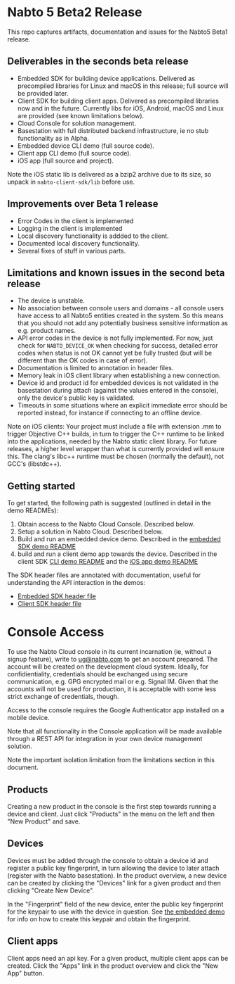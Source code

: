 # Nabto 5 Beta2 Release
This repo captures artifacts, documentation and issues for the Nabto5 Beta1 release.

## Deliverables in the seconds beta release

* Embedded SDK for building device applications. Delivered as precompiled libraries for Linux and macOS in this release; full source will be provided later.
* Client SDK for building client apps. Delivered as precompiled libraries now and in the future. Currently libs for iOS, Android, macOS and Linux are provided (see known limitations below).
* Cloud Console for solution management.
* Basestation with full distributed backend infrastructure, ie no stub functionality as in Alpha.
* Embedded device CLI demo (full source code).
* Client app CLI demo (full source code).
* iOS app (full source and project).

Note the iOS static lib is delivered as a bzip2 archive due to its size, so unpack in `nabto-client-sdk/lib` before use.

## Improvements over Beta 1 release

* Error Codes in the client is implemented
* Logging in the client is implemented
* Local discovery functionality is addded to the client.
* Documented local discovery functionality.
* Several fixes of stuff in various parts.

## Limitations and known issues in the second beta release

* The device is unstable.
* No association between console users and domains - all console users have access to all Nabto5 entities created in the system. So this means that you should not add any potentially business sensitive information as e.g. product names.
* API error codes in the device is not fully implemented. For now, just check for `NABTO_DEVICE_OK` when checking for success, detailed error codes when status is not OK cannot yet be fully trusted (but will be different than the OK codes in case of error).
* Documentation is limited to annotation in header files.
* Memory leak in iOS client library when establishing a new connection.
* Device id and product id for embedded devices is not validated in the basestation during attach (against the values entered in the console), only the device's public key is validated.
* Timeouts in some situations where an explicit immediate error should be reported instead, for instance if connecting to an offline device.

Note on iOS clients: Your project must include a file with extension .mm to trigger Objective C++ builds, in turn to trigger the C++ runtime to be linked into the applications, needed by the Nabto static client library. For future releases, a higher level wrapper than what is currently provided will ensure this. The clang's libc++ runtime must be chosen (normally the default), not GCC's (libstdc++).

## Getting started

To get started, the following path is suggested (outlined in detail in the demo READMEs):

1. Obtain access to the Nabto Cloud Console. Described below.
2. Setup a solution in Nabto Cloud. Described below.
3. Build and run an embedded device demo. Described in the [embedded SDK demo README](nabto-embedded-sdk/demo/README.md)
4. build and run a client demo app towards the device. Described in the client SDK [CLI demo README](nabto-client-sdk/cli-demo/README.md) and the [iOS app demo README](nabto-client-sdk/ios-demo/README.md)

The SDK header files are annotated with documentation, useful for understanding the API interaction in the demos:

* [Embedded SDK header file](nabto-embedded-sdk/include/nabto/nabto_device.h)
* [Client SDK header file](nabto-client-sdk/include/nabto/nabto_client.h)

# Console Access

To use the Nabto Cloud console in its current incarnation (ie, without a signup feature), write to ug@nabto.com to get an account prepared. The account will be created on the development cloud system. Ideally, for confidientiality, credentials should be exchanged using secure communication, e.g. GPG encrypted mail or e.g. Signal IM. Given that the accounts will not be used for production, it is acceptable with some less strict exchange of credentials, though.

Access to the console requires the Google Authenticator app installed on a mobile device.

Note that all functionality in the Console application will be made available through a REST API for integration in your own device management solution.

Note the important isolation limitation from the limitations section in this document.

## Products

Creating a new product in the console is the first step towards running a device and client. Just click "Products" in the menu on the left and then "New Product" and save.


## Devices

Devices must be added through the console to obtain a device id and register a public key fingerprint, in turn allowing the device to later attach (register with the Nabto basestation). In the product overview, a new device can be created by clicking the "Devices" link for a given product and then clicking "Create New Device".

In the "Fingerprint" field of the new device, enter the public key fingerprint for the keypair to use with the device in question. See [the embedded demo](nabto-embedded-sdk/demo/README.md) for info on how to create this keypair and obtain the fingerprint.

## Client apps

Client apps need an api key. For a given product, multiple client apps can be created. Click the "Apps" link in the product overview and click the "New App" button.
